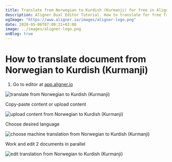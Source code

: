 ```yaml
---
title: Translate from Norwegian to Kurdish (Kurmanji) for free in Aligner Editor
description: Aligner Dual Editor Tutorial. How to translate for free from Norwegian to Kurdish (Kurmanji). Aligner is multilingual document management platform. 
ogImage: "https://www.aligner.io/images/aligner-logo.png"
date: 2020-05-06T07:09:21+03:00
image: ../images/aligner-logo.png
onBlog: true
---
```


# How to translate document from Norwegian to Kurdish (Kurmanji)

1. Go to editor at [app.aligner.io](https://app.aligner.io "Aligner App web page")

![translate from Norwegian to Kurdish (Kurmanji)](../aligner-blank-editor.png "translate from Norwegian to Kurdish (Kurmanji)")

Copy-paste content or upload content

![upload content from Norwegian to Kurdish (Kurmanji)](../aligner-uploaded-document.png "upload content from Norwegian to Kurdish (Kurmanji)")

Choose desired language

![choose machine translation from Norwegian to Kurdish (Kurmanji)](../aligner-language-dropdown.png "choose machine translation from Norwegian to Kurdish (Kurmanji)")

Work and edit 2 documents in parallel

![edit translation from Norwegian to Kurdish (Kurmanji)](../aligner-double-sitded-editor.png "edit translation from Norwegian to Kurdish (Kurmanji)")

